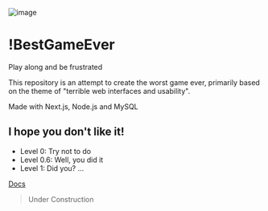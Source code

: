 ![image](https://github.com/geraldohomero/WrostGameEver/assets/70844369/bd498c45-3f12-4f34-bd1f-c6308b135634)

# !BestGameEver
Play along and be frustrated

This repository is an attempt to create the worst game ever, primarily based on the theme of "terrible web interfaces and usability".

Made with Next.js, Node.js and MySQL

## I hope you don't like it!

- Level 0: Try not to do
- Level 0.6: Well, you did it
- Level 1: Did you?
...

[Docs](./docs/Documentation.md)

>Under Construction
